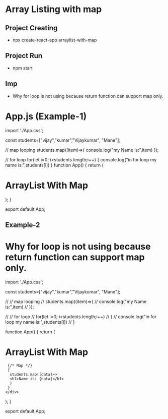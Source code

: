 # Array Listing with map
## Project Creating
- npx create-react-app arraylist-with-map


## Project Run
- npm start


## Imp
- Why for loop is not using because return function can support map only.


# App.js (Example-1)
import './App.css';

const students=["vijay","kumar","Vijaykumar", "Mane"];

// map looping
students.map((item)=>{
  console.log("my Name is:",item)
});

// for loop
for(let i=0; i<students.length;i++)
{
  console.log("in for loop my name is:",students[i])
}
function App() {
  return (
    <div className="App">
     <h1>ArrayList With Map</h1>
    </div>
  );
}

export default App;


## Example-2
# Why for loop is not using because return function can support map only.

import './App.css';

const students=["vijay","kumar","Vijaykumar", "Mane"];

// // map looping
// students.map((item)=>{
//   console.log("my Name is:",item)
// });

// // for loop
// for(let i=0; i<students.length;i++)
// {
//   console.log("in for loop my name is:",students[i])
// }

function App() {
  return (
    <div className="App">
     <h1>ArrayList With Map</h1>

     {/* Map */}
     {
      students.map((data)=>
      <h1>Name is: {data}</h1>
      )
     }
    </div>
  );
}

export default App;
